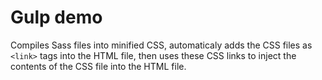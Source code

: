 # Gulp demo
Compiles Sass files into minified CSS, automaticaly adds the CSS files as `<link>` tags into the HTML file, then uses these CSS links to inject the contents of the CSS file into the HTML file. 
